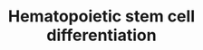 ---
annotations:
- id: CL:0000576
  parent: native cell
  type: Cell Type Ontology
  value: monocyte
- id: CL:0000232
  parent: animal cell
  type: Cell Type Ontology
  value: erythrocyte
- id: CL:0000835
  parent: animal cell
  type: Cell Type Ontology
  value: myeloblast
- id: CL:0000767
  parent: animal cell
  type: Cell Type Ontology
  value: basophil
- id: PW:0000512
  parent: signaling pathway
  type: Pathway Ontology
  value: Interleukin mediated signaling pathway
- id: CL:0002246
  parent: native cell
  type: Cell Type Ontology
  value: peripheral blood stem cell
- id: CL:0000556
  parent: animal cell
  type: Cell Type Ontology
  value: megakaryocyte
- id: CL:0000049
  parent: animal cell
  type: Cell Type Ontology
  value: common myeloid progenitor
- id: CL:0000233
  parent: native cell
  type: Cell Type Ontology
  value: platelet
- id: CL:0000037
  parent: stem cell
  type: Cell Type Ontology
  value: hematopoietic stem cell
- id: CL:0000775
  parent: animal cell
  type: Cell Type Ontology
  value: neutrophil
- id: CL:0000771
  parent: animal cell
  type: Cell Type Ontology
  value: eosinophil
authors:
- AlexanderPico
- BeverlyTorokStorb
- Nsalomonis
- DanielKuppers
- Nohj
- Xiusim
- DebFrench
- Jseita
- Khanspers
- MaintBot
- Fehrhart
- Mkutmon
- WRoth
- Eweitz
citedin:
- link: PMC9130749
  title: 'The Biological Interaction of SARS-CoV-2 Infection and Osteoporosis: A Preliminary
    Study (2022)'
- link: PMC8751594
  title: DNA methylation of ARHGAP30 is negatively associated with ARHGAP30 expression
    in lung adenocarcinoma, which reduces tumor immunity and is detrimental to patient
    survival (2021)
- link: PMC8083324
  title: Bioinformatics and system biology approach to identify the influences of
    SARS-CoV-2 infections to idiopathic pulmonary fibrosis and chronic obstructive
    pulmonary disease patients (2021)
- link: PMC7339012
  title: Hematopoietic stem-cell senescence and myocardial repair - Coronary artery
    disease genotype/phenotype analysis of post-MI myocardial regeneration response
    induced by CABG/CD133+ bone marrow hematopoietic stem cell treatment in RCT PERFECT
    Phase 3 (2020)
- link: PMC9664052
  title: Systems biology approach reveals a common molecular basis for COVID-19 and
    non-alcoholic fatty liver disease (NAFLD) (2022)
communities: []
description: Growth factors and miRNA regulating differentiation of hematopoietic
  stem cells (HSC) to various blood-related cell types. Note that myeloblasts branch
  off separately from erythrocytes and megakaryocytes. Adapted from an open access
  image attributed to ZooFari and Mikael Häggström (http://en.wikipedia.org/wiki/User:Mikael_H%C3%A4ggstr%C3%B6m/Gallery#Medical_collaborations)
  and augmented from literature and NHLBI Progenitor Cell Biology Consortium (PCBC)
  collaborators.
last-edited: 2024-03-16
ndex: e7adb225-8b65-11eb-9e72-0ac135e8bacf
organisms:
- Homo sapiens
redirect_from:
- /index.php/Pathway:WP2849
- /instance/WP2849
- /instance/WP2849_r129244
revision: r129244
schema-jsonld:
- '@context': https://schema.org/
  '@id': https://wikipathways.github.io/pathways/WP2849.html
  '@type': Dataset
  creator:
    '@type': Organization
    name: WikiPathways
  description: Growth factors and miRNA regulating differentiation of hematopoietic
    stem cells (HSC) to various blood-related cell types. Note that myeloblasts branch
    off separately from erythrocytes and megakaryocytes. Adapted from an open access
    image attributed to ZooFari and Mikael Häggström (http://en.wikipedia.org/wiki/User:Mikael_H%C3%A4ggstr%C3%B6m/Gallery#Medical_collaborations)
    and augmented from literature and NHLBI Progenitor Cell Biology Consortium (PCBC)
    collaborators.
  keywords:
  - ABO
  - ALK4
  - C2TA
  - CBFA2T3
  - CD235a
  - CD34
  - CD41
  - CD42
  - CD61
  - CDH1
  - CRLF3
  - CSF1
  - CSF2
  - CSF3
  - CXCR4
  - EGF
  - ELF1
  - EPO
  - F2R
  - FLI1
  - FOS
  - FOSB
  - GATA1
  - GATA2
  - GATA5
  - HES6
  - HEXIM1
  - HEXIM2
  - HLF
  - HMGN5
  - IKZF1
  - IL1A
  - IL1B
  - IL3
  - IL5
  - IL6
  - IRF5
  - KCNH2
  - KLF1
  - LBX2
  - LEF1
  - LMO2
  - LOXL3
  - LYL1
  - MED12L
  - MEF2C
  - MIR15A
  - MIR16-1
  - MIR223
  - MUC1
  - MXI1
  - MYB
  - NCKAP1L
  - NFATC2
  - NFE2
  - NLK
  - NOTCH1
  - PADI4
  - PBX1
  - PIM1
  - PIM2
  - PRDM5
  - RCAN1
  - RHOH
  - RIOK3
  - RUN1T1
  - RUNX1
  - S14L2
  - SCF
  - SPI1
  - STAT5A
  - T3JAM
  - TENX
  - TGFB1
  - THB
  - TPO
  - TRIM29
  - TXK
  - VAV1
  - WNT11
  - ZFP37
  - ZGLP1
  - ZNF789
  - ZNF792
  - ZNF835
  license: CC0
  name: Hematopoietic stem cell differentiation
seo: CreativeWork
title: Hematopoietic stem cell differentiation
wpid: WP2849
---